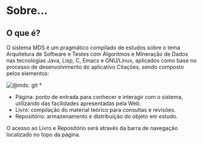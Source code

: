 # Sobre...

## O que é?

O sistema MDS é um pragmático compilado de estudos sobre o tema Arquitetura de Software e Testes com Algoritmos e Mineração de Dados nas tecnologias Java, Lisp, C, Emacs e GNU/Linux, aplicados como base no processo de desenvolvimento do aplicativo Citações, sendo composto pelos elementos:

![@mds: git * <enter>](../img/integracao-mds.png)

* Página: ponto de entrada para conhecer e interagir com o sistema, utilizando das facilidades apresentadas pela Web.
* Livro: compilação do material teórico para consultas e revisões.
* Repositório: armazenamento e distribuição do objeto em estudo.

O acesso ao Livro e Repositório será através da barra de navegação localizado no topo da página.
